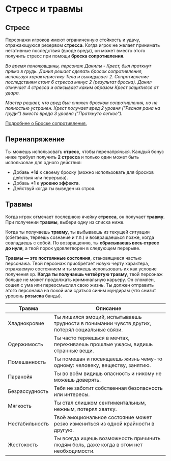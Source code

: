 # Стресс и травмы

## Стресс

Персонажи игроков имеют ограниченную стойкость и удачу, отражающуюся резервом **стресса**. Когда игрок не желает принимать негативные последствия (вроде вреда), он может вместо этого получить стресс при помощи **броска сопротивления**.																												

_Во время поножовщины, персонаж Данилы - Крест, был проткнут прямо в грудь. Данил решает сделать бросок сопротивления, используя характеристику Тела и выкидывает 2. Сопротивление последствиям стоит 6 стресса минус 2 (результат броска). Данил отмечает 4 стресса и описывает каким образом Крест защитился от удара._

_Мастер решает, что вред был снижен броском сопротивления, но не полностью устранен. Крест получает вред 2 уровня ("Рваная рана на груди") вместо вреда 3 уровня ("Проткнуто легкое")._

[Подробнее о Броске сопротивления.](resistance-armor)

## Перенапряжение

Ты можешь использовать **стресс**, чтобы перенапрячься. Каждый бонус ниже требует получить **2 стресса** и только один может быть использован для одного действия:

* Добавь **+1d** к своему броску (можно использовать для бросков действия или перерыва).
* Добавь **+1** к **уровню эффекта**.
* Действуй когда ты выведен из строя.

## Травмы

Когда игрок отмечает последнюю ячейку **стресса**, он получает **травму**. При получении **травмы**, выбери одну из списка ниже.

Когда ты получаешь **травму**, ты выбываешь из текущей ситуации (сбегаешь, теряешь сознание и т.п.) и возвращаешься позже, когда совладаешь с собой. По возвращению, ты **сбрасываешь весь стресс до нуля**, а твой порок удовлетворен в следующем перерыве.

**Травмы — это постоянные состояния**, становящиеся частью персонажа. Твой персонаж приобретает новую черту характера, отражаемую состоянием и ты можешь использовать их как условие получения xp. **Когда ты получаешь четвёртую травму**, твой персонаж больше не может продолжать криминальную карьеру. Он сломлен, сошел с ума или переосмыслил свою жизнь. Ты должен отправить этого персонажа на покой или сдаться синим мундирам (что снизит уровень **розыска** банды).

| Травма  | Описание |                    
|-|-|
|Хладнокровие    |Ты лишился эмоций, испытываешь трудности в понимании чувств других, потерял социальные связи.													
|Одержимость     |Ты часто теряешься в мечтах, переживаешь прошлые ужасы, видишь странные вещи.							
|Помешанность    |Ты помешан и посвящаешь жизнь чему-то одному: человеку, веществу, занятию.
|Паранойя        |Ты во всём видишь опасность и никому не можешь доверять.
|Безрассудность  |Тебя не заботит собственная безопасность или интересы.  
|Мягкость        |Ты стал слишком сентиментальным, нежным, потерял хватку.
|Нестабильность  |Твоё эмоциональное состояние может резко измениться из одной крайности в другую.
|Жестокость      |Ты всегда ищешь возможность причинить людям боль, даже когда в этом нет необходимости.
